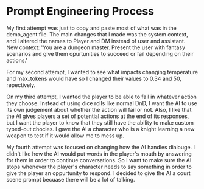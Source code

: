 # Prompt Engineering Process

My first attempt was just to copy and paste most of what was in the demo_agent file. The main changes that I made was the system context, and I altered the names to Player and DM instead of user and assistant. New context: 'You are a dungeon master. Present the user with fantasy scenarios and give them opurtunities to succeed or fail depending on their actions.'

For my second attempt, I wanted to see what impacts changing temperature and max_tokens would have so I changed their values to 0.34 and 50, repectively.

On my third attempt, I wanted the player to be able to fail in whatever action they choose. Instead of using dice rolls like normal DnD, I want the AI to use its own judgement about whether the action will fail or not. Also, I like that the AI gives players a set of potential actions at the end of its responses, but I want the player to know that they still have the ability to make custom typed-out chocies.
    I gave the AI a character who is a knight learning a new weapon to test if it would allow me to mess up.

My fourth attempt was focused on changing how the AI handles dialouge. I didn't like how the AI would put words in the player's mouth by answering for them in order to continue conversations. So I want to make sure the AI stops whenever the player's character needs to say something in order to give the player an oppurtunity to respond.
    I decided to give the AI a court scene prompt becuase there will be a lot of talking.